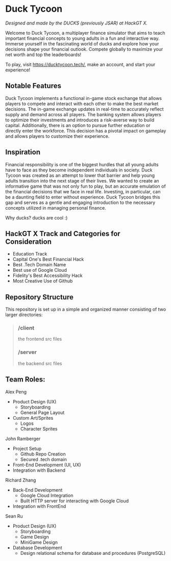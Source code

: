 # Duck Tycoon
*Designed and made by the DUCKS (previously JSAR) at HackGT X.*

Welcome to Duck Tycoon, a multiplayer finance simulator that aims to teach important financial concepts to young adults in a fun and interactive way. Immerse yourself in the fascinating world of ducks and explore how your decisions shape your financial outlook. Compete globally to maximize your net worth and top the leaderboards! 

To play, visit https://ducktycoon.tech/, make an account, and start your experience!


## Notable Features
Duck Tycoon implements a functional in-game stock exchange that allows players to compete and interact with each other to make the best market decisions. The in-game exchange updates in real-time to accurately reflect supply and demand across all players. The banking system allows players to optimize their investments and introduces a risk-averse way to build capital. Additionally, there is an option to pursue further education or directly enter the workforce. This decision has a pivotal impact on gameplay and allows players to customize their experience.


## Inspiration
Financial responsibility is one of the biggest hurdles that all young adults have to face as they become independent individuals in society. Duck Tycoon was created as an attempt to lower that barrier and help young adults transition into the next stage of their lives. We wanted to create an informative game that was not only fun to play, but an accurate emulation of the financial decisions that we face in real life. Investing, in particular, can be a daunting field to enter without experience. Duck Tycoon bridges this gap and serves as a gentle and engaging introduction to the necessary concepts utilized in managing personal finance. 

Why ducks? ducks are cool :)

## HackGT X Track and Categories for Consideration
- Education Track
- Capital One's Best Financial Hack
- Best .Tech Domain Name
- Best use of Google Cloud
- Fidelity's Best Accessibility Hack
- Most Creative Use of Github


## Repository Structure
This repository is set up in a simple and organized manner consisting of two larger directories: 
>### /client
> the frontend src files
>### /server
> the backend src files

## Team Roles:

Alex Peng
- Product Design (UX)
    - Storyboarding
    - General Page Layout
- Custom Art/Sprites
    - Logos
    - Character Sprites

John Ramberger
- Project Setup
    - Github Repo Creation
    - Secured .tech domain
- Front-End Development (UI, UX)
- Integration with Backend

Richard Zhang
- Back-End Development
    - Google Cloud Integration
    - Built HTTP server for interacting with Google Cloud
- Integration with FrontEnd

Sean Ru
- Product Design (UX)
    - Storyboarding
    - Game Design
    - MiniGame Design
- Database Development 
    - Design relational schema for database and procedures (PostgreSQL)
